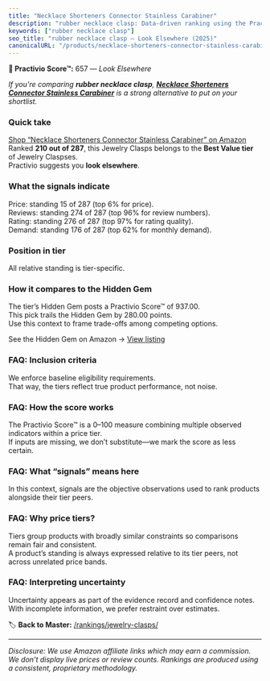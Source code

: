 ```yaml
---
title: "Necklace Shorteners Connector Stainless Carabiner"
description: "rubber necklace clasp: Data-driven ranking using the Practivio Score™. Positioned by quality, value, demand, findability, momentum."
keywords: ["rubber necklace clasp"]
seo_title: "rubber necklace clasp — Look Elsewhere (2025)"
canonicalURL: "/products/necklace-shorteners-connector-stainless-carabiner-B0F1TQN675/"
---
```


**🚫 Practivio Score™:** 657 — _Look Elsewhere_


*If you're comparing **rubber necklace clasp**, **[Necklace Shorteners Connector Stainless Carabiner](https://www.amazon.com/dp/B0F1TQN675?tag=practivio-20)** is a strong alternative to put on your shortlist.*
### Quick take
[Shop “Necklace Shorteners Connector Stainless Carabiner” on Amazon](https://www.amazon.com/dp/B0F1TQN675?tag=practivio-20)
Ranked **210 out of 287**, this Jewelry Clasps belongs to the **Best Value tier** of Jewelry Claspses.  
Practivio suggests you **look elsewhere**.

### What the signals indicate
Price: standing 15 of 287 (top 6% for price).  
Reviews: standing 274 of 287 (top 96% for review numbers).  
Rating: standing 276 of 287 (top 97% for rating quality).  
Demand: standing 176 of 287 (top 62% for monthly demand).

### Position in tier
All relative standing is tier-specific.

### How it compares to the Hidden Gem
The tier’s Hidden Gem posts a Practivio Score™ of 937.00.  
This pick trails the Hidden Gem by 280.00 points.  
Use this context to frame trade-offs among competing options.  

See the Hidden Gem on Amazon → [View listing](https://www.amazon.com/dp/B07VH4JMMQ?tag=practivio-20)

### FAQ: Inclusion criteria
We enforce baseline eligibility requirements.  
That way, the tiers reflect true product performance, not noise.

### FAQ: How the score works
The Practivio Score™ is a 0–100 measure combining multiple observed indicators within a price tier.  
If inputs are missing, we don’t substitute—we mark the score as less certain.

### FAQ: What “signals” means here
In this context, signals are the objective observations used to rank products alongside their tier peers.

### FAQ: Why price tiers?
Tiers group products with broadly similar constraints so comparisons remain fair and consistent.  
A product’s standing is always expressed relative to its tier peers, not across unrelated price bands.

### FAQ: Interpreting uncertainty
Uncertainty appears as part of the evidence record and confidence notes.  
With incomplete information, we prefer restraint over estimates.


🏷️ **Back to Master:** [/rankings/jewelry-clasps/](/rankings/jewelry-clasps/)

---
_Disclosure: We use Amazon affiliate links which may earn a commission. We don’t display live prices or review counts. Rankings are produced using a consistent, proprietary methodology._
